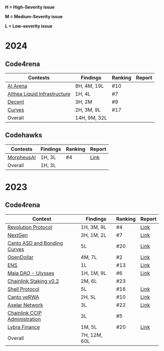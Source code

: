 **H = High-Severity issue**

**M = Medium-Severity issue**

**L = Low-severity issue**

# 2024

## Code4rena

| Contests                                                                                              | Findings     | Ranking | Report |
|-------------------------------------------------------------------------------------------------------|--------------|---------|--------|
| [AI Arena](https://code4rena.com/audits/2024-02-ai-arena#top)                                         | 8H, 4M, 19L  | #10     |        |
| [Althea Liquid Infrastructure](https://code4rena.com/audits/2024-02-althea-liquid-infrastructure#top) | 1H, 4L       | #7      |        |
| [Decent](https://code4rena.com/audits/2024-01-decent#top)                                             | 3H, 2M       | #9      |        |
| [Curves](https://code4rena.com/audits/2024-01-curves#top)                                             | 2H, 3M, 9L   | #17     |        |
| Overall                                                                                               | 14H, 9M, 32L |         |        |

## Codehawks

| Contests                                                                   | Findings | Ranking | Report |
|----------------------------------------------------------------------------|----------|---------|--------|
| [MorpheusAI](https://www.codehawks.com/contests/clrzgrole0007xtsq0gfdw8if) | 1H, 3L   | #4      |  [Link](./codehawks/2024-01-morpheusai.md)      |
| Overall                                                                    | 1H, 3L   |         |        |

# 2023

## Code4rena

| Contest                                                                                                                                                                      | Findings     | Ranking | Report                                    |
|------------------------------------------------------------------------------------------------------------------------------------------------------------------------------|--------------|---------|-------------------------------------------|
| [Revolution Protocol](https://code4rena.com/audits/2023-12-revolution-protocol#top)                                                                                          | 1H, 3M, 9L   | #4      |            [Link](./code4rena/2023-12-revolution.md)                               |
| [NextGen](https://code4rena.com/audits/2023-10-nextgen#top)                                                                                                                  | 3H, 1M, 2L   | #7      |            [Link](./code4rena/2023-10-nextgen.md)                               |
| [Canto ASD and Bonding Curves](https://code4rena.com/contests/2023-11-canto-application-specific-dollars-and-bonding-curves-for-1155s#top)                                   | 5L           | #20     | [Link](./code4rena/2023-11-cantoasd.md)   |
| [OpenDollar](https://code4rena.com/contests/2023-10-open-dollar#top)                                                                                                         | 4M, 7L       | #2      | [Link](./code4rena/2023-10-opendollar.md) |
| [ENS](https://code4rena.com/contests/2023-10-ens#top)                                                                                                                        | 1L           | #13     | [Link](./code4rena/2023-10-ens.md)        |
| [Maia DAO - Ulysses](https://code4rena.com/contests/2023-09-maia-dao-ulysses#top)                                                                                            | 1H, 1M, 9L   | #6      | [Link](./code4rena/2023-09-maia.md)       |
| [Chainlink Staking v0.2](https://code4rena.com/contests/2023-08-chainlink-staking-v02#top)                                                                                   | 2M, 6L       | #23     |                                           |
| [Shell Protocol](https://code4rena.com/contests/2023-08-shell-protocol#top)                                                                                                  | 5L           | #16     | [Link](./code4rena/2023-08-shell.md)      |
| [Canto veRWA](https://code4rena.com/contests/2023-08-verwa#top)                                                                                                              | 2H, 5L       | #10     | [Link](./code4rena/2023-08-verwa.md)      |
| [Axelar Network](https://code4rena.com/contests/2023-07-axelar-network#top)                                                                                                  | 3L           | #22     | [Link](./code4rena/2023-07-axelar.md)     |
| [Chainlink CCIP Administration](https://code4rena.com/contests/2023-07-chainlink-cross-chain-contract-administration-multi-signature-contract-timelock-and-call-proxies#top) | 3L           | #5      |                                           |
| [Lybra Finance](https://code4rena.com/contests/2023-06-lybra-finance#top)                                                                                                    | 1M, 5L       | #20     | [Link](./code4rena/2023-06-lybra.md)      |
| Overall                                                                                                                                                                      | 7H, 12M, 60L |         |                                           |